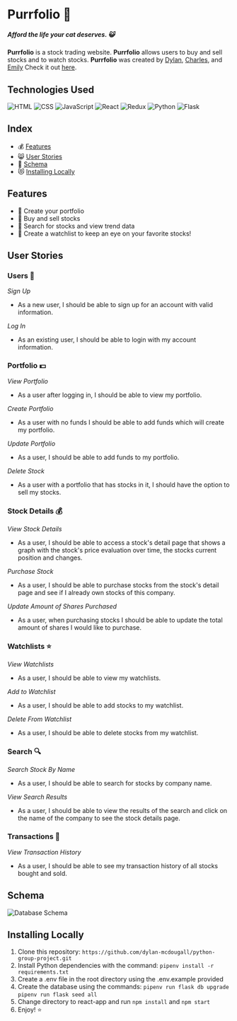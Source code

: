 # Purrfolio :money_with_wings:
##### Afford the life your cat deserves. :smiley_cat:

__Purrfolio__ is a stock trading website. __Purrfolio__ allows users to buy and sell stocks and to watch stocks. __Purrfolio__ was created by [Dylan](https://github.com/dylan-mcdougall), [Charles](https://github.com/C-Carroll), and [Emily](https://github.com/eanorman) Check it out [here](http://https://purrfolio.onrender.com/).

## Technologies Used
![HTML](https://img.shields.io/badge/html5-%23E34F26.svg?style=for-the-badge&logo=html5&logoColor=white) ![CSS](https://img.shields.io/badge/css3-%231572B6.svg?style=for-the-badge&logo=css3&logoColor=white) ![JavaScript](https://img.shields.io/badge/javascript-%23323330.svg?style=for-the-badge&logo=javascript&logoColor=%23F7DF1E) ![React](https://img.shields.io/badge/React-20232A?style=for-the-badge&logo=react&logoColor=61DAFB) ![Redux](https://img.shields.io/badge/redux-%23593d88.svg?style=for-the-badge&logo=redux&logoColor=white) ![Python](https://img.shields.io/badge/python-3670A0?style=for-the-badge&logo=python&logoColor=ffdd54) ![Flask](https://img.shields.io/badge/flask-%23000.svg?style=for-the-badge&logo=flask&logoColor=white)

## Index
- :moneybag: [Features](#features)
- :smile_cat: [User Stories](#user-stories)
- :money_with_wings: [Schema](#schema)
- :heart_eyes_cat: [Installing Locally](#installing-locally)

## Features
- :money_with_wings: Create your portfolio
- :money_with_wings: Buy and sell stocks
- :money_with_wings: Search for stocks and view trend data
- :money_with_wings: Create a watchlist to keep an eye on your favorite stocks!

## User Stories
### Users :busts_in_silhouette:
_Sign Up_
- As a new user, I should be able to sign up for an account with valid information.

_Log In_
- As an existing user, I should be able to login with my account information.

### Portfolio :dollar:
_View Portfolio_
- As a user after logging in, I should be able to view my portfolio.

_Create Portfolio_
- As a user with no funds I should be able to add funds which will create my portfolio.

_Update Portfolio_
- As a user, I should be able to add funds to my portfolio.

_Delete Stock_
- As a user with a portfolio that has stocks in it, I should have the option to sell my stocks.

### Stock Details :moneybag:
_View Stock Details_
- As a user, I should be able to access a stock's detail page that shows a graph with the stock's price evaluation over time, the stocks current position and changes.

_Purchase Stock_
- As a user, I should be able to purchase stocks from the stock's detail page and see if I already own stocks of this company.

_Update Amount of Shares Purchased_
- As a user, when purchasing stocks I should be able to update the total amount of shares I would like to purchase.

### Watchlists :star:
_View Watchlists_
- As a user, I should be able to view my watchlists.

_Add to Watchlist_
- As a user, I should be able to add stocks to my watchlist.

_Delete From Watchlist_
- As a user, I should be able to delete stocks from my watchlist.

### Search :mag:
_Search Stock By Name_
- As a user, I should be able to search for stocks by company name.

_View Search Results_
- As a user, I should be able to view the results of the search and click on the name of the company to see the stock details page.

### Transactions :money_with_wings:
_View Transaction History_
- As a user, I should be able to see my transaction history of all stocks bought and sold.

## Schema
![Database Schema](https://user-images.githubusercontent.com/107007986/269121197-c363564d-7532-4d39-9818-c7fd489a6552.png)

## Installing Locally
1. Clone this repository:
`https://github.com/dylan-mcdougall/python-group-project.git`
2. Install Python dependencies with the command: `pipenv install -r requirements.txt`
3. Create a .env file in the root directory using the .env.example provided
4. Create the database using the commands: `pipenv run flask db upgrade` `pipenv run flask seed all`
5. Change directory to react-app and run `npm install` and `npm start`
6. Enjoy! :star:
